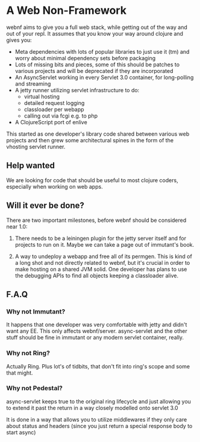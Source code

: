 # A Web Non-Framework

webnf aims to give you a full web stack, while getting out of the way
and out of your repl. It assumes that you know your way around clojure
and gives you:

- Meta dependencies with lots of popular libraries to just use it (tm)
  and worry about minimal dependency sets before packaging
- Lots of missing bits and pieces, some of this should be patches to various projects and will be deprecated if they are incorporated
- An AsyncServlet working in every Servlet 3.0 container, for long-polling and streaming
- A jetty runner utilizing servlet infrastructure to do:
  - virtual hosting
  - detailed request logging
  - classloader per webapp
  - calling out via fcgi e.g. to php
- A ClojureScript port of enlive

This started as one developer's library code shared between various
web projects and then grew some architectural spines in the form of
the vhosting servlet runner.

## Help wanted

We are looking for code that should be useful to most clojure coders,
especially when working on web apps.

## Will it ever be done?

There are two important milestones, before webnf should be considered near 1.0:

1. There needs to be a leiningen plugin for the jetty server itself
   and for projects to run on it. Maybe we can take a page out of
   immutant's book.

2. A way to undeploy a webapp and free all of its permgen. This is
   kind of a long shot and not directly related to webnf, but it's
   crucial in order to make hosting on a shared JVM solid.  One
   developer has plans to use the debugging APIs to find all objects
   keeping a classloader alive.

## F.A.Q

### Why not Immutant?

It happens that one developer was very comfortable with jetty and
didn't want any EE. This only affects webnf/server. async-servlet and
the other stuff should be fine in immutant or any modern servlet
container, really.

### Why not Ring?

Actually Ring. Plus lot's of tidbits, that don't fit into ring's scope
and some that might.

### Why not Pedestal?

async-servlet keeps true to the original ring lifecycle and just
allowing you to extend it past the return in a way closely modelled
onto servlet 3.0

It is done in a way that allows you to utilize middlewares if they
only care about status and headers (since you just return a special
response body to start async)
